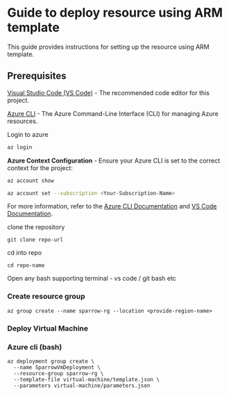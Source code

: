# Guide to deploy resource using ARM template

This guide provides instructions for setting up the resource using ARM template.


## Prerequisites

[Visual Studio Code (VS Code)](https://code.visualstudio.com/) - The recommended code editor for this project.

[Azure CLI](https://learn.microsoft.com/en-us/cli/azure/install-azure-cli) - The Azure Command-Line Interface (CLI) for managing Azure resources.

Login to azure

```bash
az login
```

**Azure Context Configuration** - Ensure your Azure CLI is set to the correct context for the project:

```bash
az account show
```

```bash
az account set --subscription <Your-Subscription-Name>
```

For more information, refer to the [Azure CLI Documentation](https://learn.microsoft.com/en-us/cli/azure/) and [VS Code Documentation](https://code.visualstudio.com/docs).


clone the repository
```
git clone repo-url
```

cd into repo

```
cd repo-name
```

Open any bash supporting terminal - vs code / git bash etc


### Create resource group

```
az group create --name sparrow-rg --location <provide-region-name>
```


### Deploy Virtual Machine
### Azure cli (bash)

```
az deployment group create \
  --name SparrowVmDeployment \
  --resource-group sparrow-rg \
  --template-file virtual-machine/template.json \
  --parameters virtual-machine/parameters.json
```



